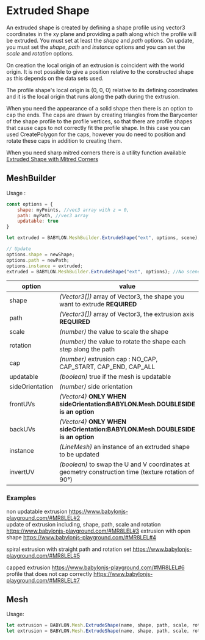 # Extruded Shape
An extruded shape is created by defining a shape profile using vector3 coordinates in the xy plane and providing a path along which the profile will be extruded. You must set at least the _shape_ and _path_ options. On update, you must set the _shape_, _path_ and _instance_ options and you can set the _scale_ and _rotation_ options.

On creation the local origin of an extrusion is coincident with the world origin. It is not possible to give a position relative to the constructed shape as this depends on the data sets used.

The profile shape's local origin is (0, 0, 0) relative to its defining coordinates and it is the local origin that runs along the path during the extrusion.

When you need the appearance of a solid shape then there is an option to cap the ends. The caps are drawn by creating triangles from the Barycenter of the shape profile to the profile vertices, so that there are profile shapes that cause caps to not correctly fit the profile shape. In this case you can used CreatePolygon for the caps, however you do need to position and rotate these caps in addition to creating them.

When you need sharp mitred corners there is a utility function available [Extruded Shape with Mitred Corners](toolsAndResources/utilities/Mitred)

## MeshBuilder
Usage :
```javascript
const options = {
    shape: myPoints, //vec3 array with z = 0,
    path: myPath, //vec3 array
    updatable: true
}

let extruded = BABYLON.MeshBuilder.ExtrudeShape("ext", options, scene);  //scene is optional and defaults to the current scene

// Update
options.shape = newShape;
options.path = newPath;
options.instance = extruded;
extruded = BABYLON.MeshBuilder.ExtrudeShape("ext", options); //No scene parameter when using instance
```

option|value|default value
--------|-----|-------------
shape|_(Vector3[])_  array of Vector3, the shape you want to extrude **REQUIRED** |
path|_(Vector3[])_  array of Vector3, the extrusion axis **REQUIRED** |
scale|_(number)_  the value to scale the shape|1
rotation|_(number)_  the value to rotate the shape each step along the path|0
cap|_(number)_ extrusion cap : NO_CAP, CAP_START, CAP_END, CAP_ALL|NO_CAP
updatable|_(boolean)_ true if the mesh is updatable|false
sideOrientation|_(number)_ side orientation|DEFAULTSIDE
frontUVs|_(Vector4)_  **ONLY WHEN sideOrientation:BABYLON.Mesh.DOUBLESIDE is an option** | Vector4(0,0, 1,1) 
backUVs|_(Vector4)_  **ONLY WHEN sideOrientation:BABYLON.Mesh.DOUBLESIDE is an option** | Vector4(0,0, 1,1) 
instance|_(LineMesh)_ an instance of an extruded shape to be updated|null
invertUV|_(boolean)_ to swap the U and V coordinates at geometry construction time (texture rotation of 90°)|false

### Examples
non updatable extrusion https://www.babylonjs-playground.com/#MR8LEL#2  
update of extrusion including, shape, path, scale and rotation https://www.babylonjs-playground.com/#MR8LEL#3
extrusion with open shape https://www.babylonjs-playground.com/#MR8LEL#4

spiral extrusion with straight path and rotation set https://www.babylonjs-playground.com/#MR8LEL#5

capped extrusion https://www.babylonjs-playground.com/#MR8LEL#6
profile that does not cap correctly https://www.babylonjs-playground.com/#MR8LEL#7


## Mesh
Usage:
```javascript
let extrusion = BABYLON.Mesh.ExtrudeShape(name, shape, path, scale, rotation, cap, scene);
let extrusion = BABYLON.Mesh.ExtrudeShape(name, shape, path, scale, rotation, cap, scene, updatable, sideOrientation, instance); //optional parameters after scene
```
